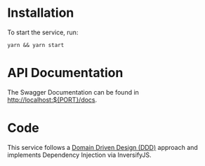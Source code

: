 # Installation

To start the service, run:

```
yarn && yarn start
```

# API Documentation

The Swagger Documentation can be found in [http://localhost:${PORT}/docs][localhost].

# Code

This service follows a [Domain Driven Design (DDD)][ddd] approach and
implements Dependency Injection via InversifyJS.

[ddd]: http://uniknow.github.io/AgileDev/site/0.1.8-SNAPSHOT/parent/ddd/core/layered_architecture.html
[localhost]: http://localhost:1313/docs
